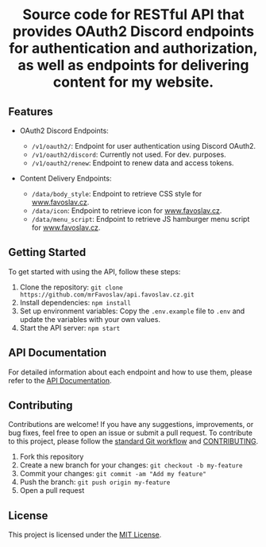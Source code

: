 <h1 align="center">Source code for RESTful API that provides OAuth2 Discord endpoints for authentication and authorization, as well as endpoints for delivering content for my website.</h1>

## Features

- OAuth2 Discord Endpoints:
  - `/v1/oauth2/`: Endpoint for user authentication using Discord OAuth2.
  - `/v1/oauth2/discord`: Currently not used. For dev. purposes.
  - `/v1/oauth2/renew`: Endpoint to renew data and access tokens.

- Content Delivery Endpoints:
  - `/data/body_style`: Endpoint to retrieve CSS style for www.favoslav.cz.
  - `/data/icon`: Endpoint to retrieve icon for www.favoslav.cz.
  - `/data/menu_script`: Endpoint to retrieve JS hamburger menu script for www.favoslav.cz.

## Getting Started

To get started with using the API, follow these steps:

1. Clone the repository: `git clone https://github.com/mrFavoslav/api.favoslav.cz.git`
2. Install dependencies: `npm install`
3. Set up environment variables: Copy the `.env.example` file to `.env` and update the variables with your own values.
4. Start the API server: `npm start`

## API Documentation

For detailed information about each endpoint and how to use them, please refer to the [API Documentation](https://www.favoslav.cz/docs/).

## Contributing

Contributions are welcome! If you have any suggestions, improvements, or bug fixes, feel free to open an issue or submit a pull request.
To contribute to this project, please follow the [standard Git workflow](https://git-scm.com/book/en/v2/Git-Basics-Getting-a-Git-Repository#The-Standard-Git-Workflow) and [CONTRIBUTING](./CONTRIBUTING.md).

1. Fork this repository
2. Create a new branch for your changes: `git checkout -b my-feature`
3. Commit your changes: `git commit -am "Add my feature"`
4. Push the branch: `git push origin my-feature`
5. Open a pull request

## License

This project is licensed under the [MIT License](LICENSE).


